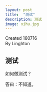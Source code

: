 ```yaml
---
layout: post
title:  "测试"
description: 测试
image: xihu.jpg
---
```


Created 160716  
By Linghton

## 测试

如何做测试？

答曰：不知道。
